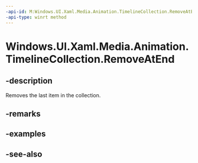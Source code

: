 ```yaml
---
-api-id: M:Windows.UI.Xaml.Media.Animation.TimelineCollection.RemoveAtEnd
-api-type: winrt method
---
```


<!-- Method syntax
public void RemoveAtEnd()
-->

# Windows.UI.Xaml.Media.Animation.TimelineCollection.RemoveAtEnd

## -description
Removes the last item in the collection.



## -remarks

## -examples

## -see-also
